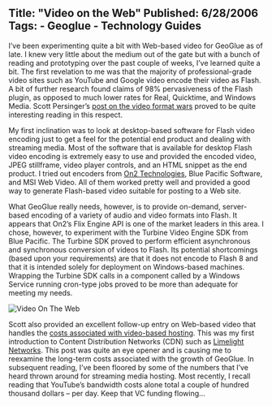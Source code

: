 Title: "Video on the Web"
Published: 6/28/2006
Tags:
    - Geoglue
    - Technology Guides
---
I’ve been experimenting quite a bit with Web-based video for GeoGlue as of late. I knew very little about the medium out of the gate but with a bunch of reading and prototyping over the past couple of weeks, I’ve learned quite a bit. The first revelation to me was that the majority of professional-grade video sites such as YouTube and Google video encode their video as Flash. A bit of further research found claims of 98% pervasiveness of the Flash plugin, as opposed to much lower rates for Real, Quicktime, and Windows Media. Scott Persinger’s [post on the video format wars](https://videoontheweb.wordpress.com/2006/02/15/building-the-solution-part-1-the-format-wars/) proved to be quite interesting reading in this respect.

My first inclination was to look at desktop-based software for Flash video encoding just to get a feel for the potential end product and dealing with streaming media. Most of the software that is available for desktop Flash video encoding is extremely easy to use and provided the encoded video, JPEG stillframe, video player controls, and an HTML snippet as the end product. I tried out encoders from [On2 Technologies](http://www.on2.com/), Blue Pacific Software, and MSI Web Video. All of them worked pretty well and provided a good way to generate Flash-based video suitable for posting to a Web site.

What GeoGlue really needs, however, is to provide on-demand, server-based encoding of a variety of audio and video formats into Flash. It appears that On2’s Flix Engine API is one of the market leaders in this area. I chose, however, to experiment with the Turbine Video Engine SDK from Blue Pacific. The Turbine SDK proved to perform efficient asynchronous and synchronous conversion of videos to Flash. Its potential shortcomings (based upon your requirements) are that it does not encode to Flash 8 and that it is intended solely for deployment on Windows-based machines. Wrapping the Turbine SDK calls in a component called by a Windows Service running cron-type jobs proved to be more than adequate for meeting my needs.

![Video On The Web](https://s3.amazonaws.com/s3.beckshome.com/20060628-Video-On-The-Web.gif)

Scott also provided an excellent follow-up entry on Web-based video that handles the [costs associated with video-based hosting](https://videoontheweb.wordpress.com/2006/02/22/building-the-solution-part-2-video-content-delivery/). This was my first introduction to Content Distribution Networks (CDN) such as [Limelight Networks](http://www.limelightnetworks.com/). This post was quite an eye opener and is causing me to reexamine the long-term costs associated with the growth of GeoGlue. In subsequent reading, I’ve been floored by some of the numbers that I’ve heard thrown around for streaming media hosting. Most recently, I recall reading that YouTube’s bandwidth costs alone total a couple of hundred thousand dollars – per day. Keep that VC funding flowing…